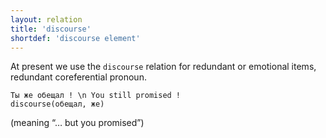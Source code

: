 ```yaml
---
layout: relation
title: 'discourse'
shortdef: 'discourse element'
---
```


At present we use the `discourse` relation for redundant or emotional items, redundant coreferential pronoun.

~~~ sdparse
Ты же обещал ! \n You still promised !
discourse(обещал, же)
~~~
(meaning “… but you promised”)
<!-- Interlanguage links updated Čt lis 12 09:43:24 CET 2020 -->

